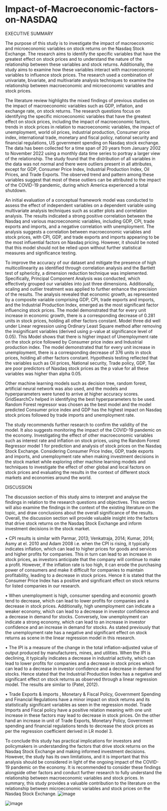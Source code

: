 # Impact-of-Macroeconomic-factors-on-NASDAQ

EXECUTIVE SUMMARY

The purpose of this study is to investigate the impact of macroeconomic and microeconomic variables on stock returns on the Nasdaq Stock Exchange. The research aims to identify the specific variables that have the greatest effect on stock prices and to understand the nature of the relationship between these variables and stock returns. Additionally, the study aims to examine how these variables interact with macroeconomic variables to influence stock prices. The research used a combination of univariate, bivariate, and multivariate analysis techniques to examine the relationship between macroeconomic and microeconomic variables and stock prices.

The literature review highlights the mixed findings of previous studies on the impact of macroeconomic variables such as GDP, inflation, and exchange rate, on stock returns. The research questions focus on identifying the specific microeconomic variables that have the greatest effect on stock prices, including the impact of macroeconomic factors, trends in stock prices in relation to macroeconomic variables, the impact of unemployment, world oil prices, industrial production, Consumer price index, international trade, monetary and fiscal policy, national security and financial regulations, US government spending on Nasdaq stock exchange. The data has been collected for a time span of 20 years from January 2002 to November 2022 using a monthly data time series to portray a larger view of the relationship.
The study found that the distribution of all variables in the data was not normal and there were outliers present in all attributes, except for GDP, Consumer Price Index, Industrial Production Index, Oil Prices, and Trade Exports. The observed trend and pattern among these variables suggest that most of these outliers can be attributed to the impact of the COVID-19 pandemic, during which America experienced a total shutdown.

An initial evaluation of a conceptual framework model was conducted to assess the effect of independent variables on a dependent variable using multivariate analysis techniques such as scatter plots and correlation analysis. The results indicated a strong positive correlation between the Nasdaq and various macroeconomic variables, including GDP, CPI, trade exports and imports, and a negative correlation with unemployment. The analysis suggests a correlation between macroeconomic variables and stock prices, with CPI, GDP, and trade exports and imports appearing to be the most influential factors on Nasdaq pricing. However, it should be noted that this model should not be relied upon without further statistical measures and significance testing.

To improve the accuracy of our dataset and mitigate the presence of high multicollinearity as identified through correlation analysis and the Bartlett test of sphericity, a dimension reduction technique was implemented. Specifically, Principal Component Analysis was conducted, which effectively grouped our variables into just three dimensions. Additionally, scaling and outlier treatment was applied to further enhance the precision of the results. The analysis revealed that economic growth, as represented by a composite variable comprising GDP, CPI, trade exports and imports, and the Industrial Production Index, emerged as the most significant factor influencing stock prices. The model demonstrated that for every unit increase in economic growth, there is a corresponding decrease of 0.281 units in stock prices, holding all other factors constant.
Model three did well under Linear regression using Ordinary Least Square method after removing the insignificant variables (derived using p-value at significance level of 0.05). This Model shows that there is higher impact of Unemployment rate on the stock price followed by Consumer price index and Industrial production index. The model demonstrated that for every unit increase in unemployment, there is a corresponding decrease of 376 units in stock prices, holding all other factors constant.
Hypothesis testing reflected that the variables such as Oil prices, National security, Trade policy, GDP, Tax are poor predictors of Nasdaq stock prices as the p value for all these variables was higher than alpha 0.05.

Other machine learning models such as decision tree, random forest, artificial neural network was also used, and the models and hyperparameters were tuned to arrive at higher accuracy scores. GridSearchCv helped in identifying the best hyperparameters to be used. Random Forest regressor was chosen as the best model and the model predicted Consumer price index and GDP has the highest impact on Nasdaq stock prices followed by trade imports and unemployment rate.

The study recommends further research to confirm the validity of the model. It also suggests monitoring the impact of the COVID-19 pandemic on the economy. Investigating the effect of other macroeconomic variables such as interest rate and inflation on stock prices, using the Random Forest Regressor model 1 for prediction and analysis of stock prices on the Nasdaq Stock Exchange. Considering Consumer Price Index, GDP, trade exports and imports, and unemployment rate when making investment decisions in the stock market while exploring other machine learning models and techniques to investigate the effect of other global and local factors on stock prices and evaluating the results in the context of different stock markets and economies around the world.


DISCUSSION


The discussion section of this study aims to interpret and analyse the findings in relation to the research questions and objectives. This section will also examine the findings in the context of the existing literature on the topic, and draw conclusions about the overall significance of the results. Overall, the discussion section will provide valuable insight into the factors that drive stock returns on the Nasdaq Stock Exchange and inform investment decisions in the stock market.

•	CPI results is similar with Parmar, 2013; Venkatraja, 2014; Kumar, 2014; Asmy at el. 2010 and Adam 2008 i.e. when the CPI is rising, it typically indicates inflation, which can lead to higher prices for goods and services and higher profits for companies. This in turn can lead to an increase in stock prices, as investors anticipate that the company will continue to make a profit. However, if the inflation rate is too high, it can erode the purchasing power of consumers and make it difficult for companies to maintain profitability, leading to a decrease in stock prices. Hence it is stated that the Consumer Price Index has a positive and significant effect on stock returns for listed companies in our research.

•	When unemployment is high, consumer spending and economic growth tend to decrease, which can lead to lower profits for companies and a decrease in stock prices. Additionally, high unemployment can indicate a weaker economy, which can lead to a decrease in investor confidence and a decrease in demand for stocks. Conversely,  low unemployment can indicate a strong economy, which can lead to an increase in investor confidence and an increase in demand for stocks. As stated previously  that the unemployment rate has a negative and significant effect on stock returns as scene in the linear regression model in this research.

•	The IPI is a measure of the change in the total inflation-adjusted value of output produced by manufacturers, mines, and utilities. When the IPI is declining, it typically indicates a decrease in industrial activity, which can lead to lower profits for companies and a decrease in stock prices which can lead to a decrease in investor confidence and a decrease in demand for stocks. Hence stated that the Industrial Production Index has a negative and significant effect on stock returns as observed through a linear regression model. The results are similar to (Patel, 2012).

•	Trade Exports & imports , Monetary & Fiscal Policy, Government Spending and Financial Regulations have a minor impact on stock returns and its statistically significant variables as seen in the regression model. Trade Imports and Fiscal policy have a positive relation meaning with one unit increase in these factors may lead to decrease in stock prices. On the other hand an increase in unit of Trade Exports, Monetary Policy, Government spending and financial regulations tends to decrease the stock prices as per the regression coefficient derived in LR model 3.



To conclude this study has practical implications for investors and policymakers in understanding the factors that drive stock returns on the Nasdaq Stock Exchange and making informed investment decisions. However, the study has its own limitations, and it is important that this analysis should be considered in light of the ongoing impact of the COVID-19 pandemic on the economy. It is recommended to consider these findings alongside other factors and conduct further research to fully understand the relationship between macroeconomic variables and stock prices. In summary, this study provides a valuable contribution to the literature on the relationship between microeconomic variables and stock prices on the Nasdaq Stock Exchange.
![image](https://github.com/cijithjose/Impact-of-Macroeconomic-factors-on-NASDAQ/assets/98333115/f66936e5-347c-4d2a-ab77-668739419760)

![image](https://github.com/cijithjose/Impact-of-Macroeconomic-factors-on-NASDAQ/assets/98333115/236145e7-9a77-46e9-ae1f-78c660700c12)
